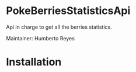 # PokeBerriesStatisticsApi
Api in charge to get all the berries statistics.

Maintainer: Humberto Reyes

# Installation
